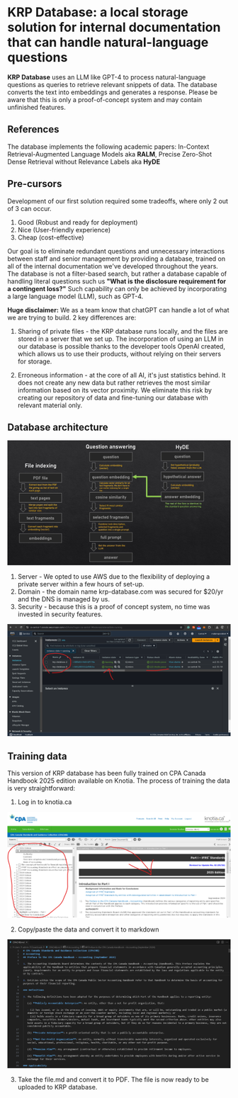 # KRP Database: a local storage solution for internal documentation that can handle natural-language questions

**KRP Database** uses an LLM like GPT-4 to process natural-language questions as queries to retrieve relevant snippets of data. The database converts the text into embeddings and generates a response. Please be aware that this is only a proof-of-concept system and may contain unfinished features.

## References

The database implements the following academic papers: In-Context Retrieval-Augmented Language Models aka **RALM**, Precise Zero-Shot Dense Retrieval without Relevance Labels aka **HyDE** 

## Pre-cursors

Development of our first solution required some tradeoffs, where only 2 out of 3 can occur.

1. Good (Robust and ready for deployment)
2. Nice (User-friendly experience)
3. Cheap (cost-effective)

Our goal is to eliminate redundant questions and unnecessary interactions between staff and senior management by providing a database, trained on all of the internal documentation we've developed throughout the years. The database is not a filter-based search, but rather a database capable of handling literal questions such us **"What is the disclosure requirement for a contingent loss?"** Such capability can only be achieved by incorporating a large language model (LLM), such as GPT-4.

**Huge disclaimer:** We as a team know that chatGPT can handle a lot of what we are trying to build. 2 key differences are:

1. Sharing of private files - the KRP database runs locally, and the files are stored in a server that we set up. The incorporation of using an LLM in our database is possible thanks to the developer tools OpenAI created, which allows us to use their products, without relying on their servers for storage.

2. Erroneous information - at the core of all AI, it's just statistics behind. It does not create any new data but rather retrieves the most similar information based on its vector proximity. We eliminate this risk by creating our repository of data and fine-tuning our database with relevant material only.

## Database architecture

![Diagram](assets/ralm_hyde.jpg)

1. Server - We opted to use AWS due to the flexibility of deploying a private server within a few hours of set-up.
2. Domain - the domain name krp-database.com was secured for $20/yr and the DNS is managed by us.
3. Security - because this is a proof of concept system, no time was invested in security features.

![AWS](assets/aws.png)

## Training data

This version of KRP database has been fully trained on CPA Canada Handbook 2025 edition available on Knotia. The process of training the data is very straightforward:

1. Log in to knotia.ca

![Knotia](assets/knotia.png)

2. Copy/paste the data and convert it to markdown

![Markdown](assets/markdown.png)

3. Take the file.md and convert it to PDF. The file is now ready to be uploaded to KRP database.

